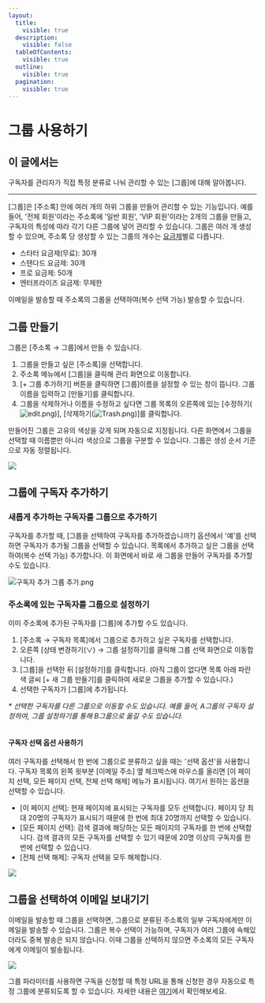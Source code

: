 ```yaml
---
layout:
  title:
    visible: true
  description:
    visible: false
  tableOfContents:
    visible: true
  outline:
    visible: true
  pagination:
    visible: true
---
```


# 그룹 사용하기

## 이 글에서는 <a href="#h_01h984hy14dfxnh2ehhdyp0nyq" id="h_01h984hy14dfxnh2ehhdyp0nyq"></a>

구독자를 관리자가 직접 특정 분류로 나눠 관리할 수 있는 \[그룹]에 대해 알아봅니다.

***



\[그룹]은 \[주소록] 안에 여러 개의 하위 그룹을 만들어 관리할 수 있는 기능입니다. 예를 들어, '전체 회원'이라는 주소록에 '일반 회원', 'VIP 회원'이라는 2개의 그룹을 만들고, 구독자의 특성에 따라 각기 다른 그룹에 넣어 관리할 수 있습니다. 그룹은 여러 개 생성할 수 있으며, 주소록 당 생성할 수 있는 그룹의 개수는 [요금제](https://help.stibee.com/hc/ko/articles/4756526887183)별로 다릅니다.&#x20;

* 스타터 요금제(무료): 30개
* 스탠다드 요금제: 30개
* 프로 요금제: 50개
* 엔터프라이즈 요금제: 무제한

이메일을 발송할 때 주소록의 그룹을 선택하여(복수 선택 가능) 발송할 수 있습니다.

## 그룹 만들기 <a href="#id-1" id="id-1"></a>

그룹은 \[주소록 → 그룹]에서 만들 수 있습니다.

1. 그룹을 만들고 싶은 \[주소록]을 선택합니다.
2. 주소록 메뉴에서 \[그룹]을 클릭해 관리 화면으로 이동합니다.
3. \[+ 그룹 추가하기] 버튼을 클릭하면 \[그룹]이름을 설정할 수 있는 창이 뜹니다. 그룹 이름을 입력하고 \[만들기]를 클릭합니다.
4. 그룹을 삭제하거나 이름을 수정하고 싶다면 그룹 목록의 오른쪽에 있는 \[수정하기(![edit.png](https://help.stibee.com/hc/article\_attachments/5855102600591))], \[삭제하기(![Trash.png](https://help.stibee.com/hc/article\_attachments/5855066635151))]를 클릭합니다.

만들어진 그룹은 고유의 색상을 갖게 되며 자동으로 지정됩니다. 다른 화면에서 그룹을 선택할 때 이름뿐만 아니라 색상으로 그룹을 구분할 수 있습니다. 그룹은 생성 순서 기준으로 자동 정렬됩니다.

![](https://help.stibee.com/hc/article\_attachments/7850690972047)

## 그룹에 구독자 추가하기 <a href="#id-2" id="id-2"></a>

### **새롭게 추가하는 구독자를 그룹으로 추가하기**

구독자를 추가할 때, \[그룹을 선택하여 구독자를 추가하겠습니까?] 옵션에서 '예'를 선택하면 구독자가 추가될 그룹을 선택할 수 있습니다. 목록에서 추가하고 싶은 그룹을 선택하여(복수 선택 가능) 추가합니다. 이 화면에서 바로 새 그룹을 만들어 구독자를 추가할 수도 있습니다.

![구독자 추가 그룹 추가.png](https://help.stibee.com/hc/article\_attachments/7850684417423)

### **주소록에 있는 구독자를 그룹으로 설정하기**

이미 주소록에 추가된 구독자를 \[그룹]에 추가할 수도 있습니다.

1. \[주소록 → 구독자 목록]에서 그룹으로 추가하고 싶은 구독자를 선택합니다.&#x20;
2. 오른쪽 \[상태 변경하기(∨) → 그룹 설정하기]를 클릭해 그룹 선택 화면으로 이동합니다.
3. \[그룹]을 선택한 뒤 \[설정하기]를 클릭합니다. (아직 그룹이 없다면 목록 아래 파란색 글씨 \[+ 새 그룹 만들기]를 클릭하여 새로운 그룹을 추가할 수 있습니다.)
4. 선택한 구독자가 \[그룹]에 추가됩니다.

_\* 선택한 구독자를 다른 그룹으로 이동할 수도 있습니다. 예를 들어, A그룹의 구독자 설정하여, 그룹 설정하기를 통해 B그룹으로 옮길 수도 있습니다._ &#x20;

<figure><img src="https://help.stibee.com/hc/article_attachments/7850684420879" alt=""><figcaption></figcaption></figure>

#### **구독자 선택 옵션 사용하기**

여러 구독자를 선택해서 한 번에 그룹으로 분류하고 싶을 때는 '선택 옵션'을 사용합니다. 구독자 목록의 왼쪽 윗부분 \[이메일 주소] 옆 체크박스에 마우스를 올리면 \[이 페이지 선택, 모든 페이지 선택, 전체 선택 해제] 메뉴가 표시됩니다. 여기서 원하는 옵션을 선택할 수 있습니다.

* \[이 페이지 선택]: 현재 페이지에 표시되는 구독자를 모두 선택합니다. 페이지 당 최대 20명의 구독자가 표시되기 때문에 한 번에 최대 20명까지 선택할 수 있습니다.
* \[모든 페이지 선택]: 검색 결과에 해당하는 모든 페이지의 구독자를 한 번에 선택합니다. 검색 결과의 모든 구독자를 선택할 수 있기 때문에 20명 이상의 구독자를 한 번에 선택할 수 있습니다.
* \[전체 선택 해제]: 구독자 선택을 모두 해제합니다.

![](https://help.stibee.com/hc/article\_attachments/7850684424975)

## 그룹을 선택하여 이메일 보내기기 <a href="#id-3" id="id-3"></a>

이메일을 발송할 때 그룹을 선택하면, 그룹으로 분류된 주소록의 일부 구독자에게만 이메일을 발송할 수 있습니다. 그룹은 복수 선택이 가능하며, 구독자가 여러 그룹에 속해있더라도 중복 발송은 되지 않습니다. 이때 그룹을 선택하지 않으면 주소록의 모든 구독자에게 이메일이 발송됩니다.

![](https://help.stibee.com/hc/article\_attachments/7850725127695)

그룹 파라미터를 사용하면 구독을 신청할 때 특정 URL을 통해 신청한 경우 자동으로 특정 그룹에 분류되도록 할 수 있습니다. 자세한 내용은 [여기](../gather-subscribers/automated-categorization.md#url)에서 확인해보세요.
